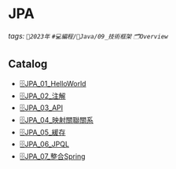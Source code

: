 JPA
===
###### tags: `📆2023年` `#💻編程/🌠Java/09_技術框架` `🗂Overview`

Catalog
---
- [🗄️JPA_01_HelloWorld](https://hackmd.io/@MickeyHuang233/JPA_00_Overview)
- [🗄️JPA_02_注解](https://hackmd.io/@MickeyHuang233/JPA_02_注解)
- [🗄️JPA_03_API](https://hackmd.io/@MickeyHuang233/JPA_03_API)
- [🗄️JPA_04_映射關聯關系](https://hackmd.io/@MickeyHuang233/JPA_04_映射關聯關系)
- [🗄️JPA_05_緩存](https://hackmd.io/@MickeyHuang233/JPA_05_緩存)
- [🗄️JPA_06_JPQL](https://hackmd.io/@MickeyHuang233/JPA_06_JPQL)
- [🗄️JPA_07_整合Spring](https://hackmd.io/@MickeyHuang233/JPA_07_整合Spring)
